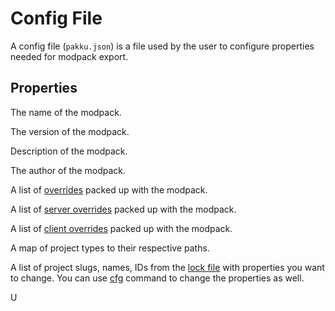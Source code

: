 # Config File

A config file (`pakku.json`) is a file used by the user to configure properties needed for
modpack export.

## Properties

<deflist>
    <def>
        <title><code>name</code></title>
        <p>The name of the modpack.</p>
    </def>
    <def>
        <title><code>version</code></title>
        <p>The version of the modpack.</p>
    </def>
    <def>
        <title><code>description</code></title>
        <p>Description of the modpack.</p>
    </def>
    <def>
        <title><code>author</code></title>
        <p>The author of the modpack.</p>
    </def>
    <def>
        <title><code>overrides</code></title>
        <p>
            A list of <a href="Pakku-Terminology.md" anchor="override">overrides</a> packed up with the modpack.
        </p>
    </def>
    <def>
        <title><code>server_overrides</code></title>
        <p>
            A list of <a href="Pakku-Terminology.md" anchor="override">server overrides</a> packed up with the modpack.
        </p>
    </def>
    <def>
        <title><code>client_overrides</code></title>
        <p>
            A list of <a href="Pakku-Terminology.md" anchor="override">client overrides</a> packed up with the modpack.
        </p>
    </def>
    <def>
        <title><code>paths</code></title>
        <p>A map of project types to their respective paths.</p>
    </def>
    <def>
        <title><code>projects</code></title>
        <p>
            A list of project slugs, names, IDs from the <a href="Lock-File.md">lock file</a>
            with properties you want to change.
            You can use <a href="pakku-cfg.md">cfg</a> command to change the properties as well.
        </p>U
    </def>
</deflist>